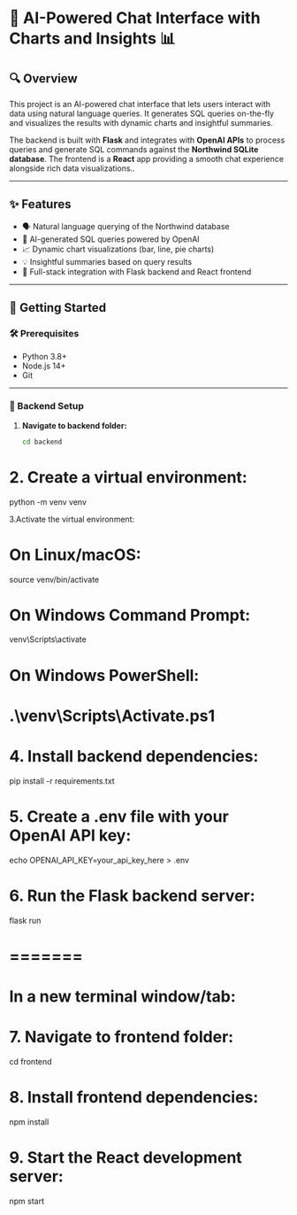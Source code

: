 # 🤖 AI-Powered Chat Interface with Charts and Insights 📊

## 🔍 Overview

This project is an AI-powered chat interface that lets users interact with data using natural language queries. It generates SQL queries on-the-fly and visualizes the results with dynamic charts and insightful summaries.

The backend is built with **Flask** and integrates with **OpenAI APIs** to process queries and generate SQL commands against the **Northwind SQLite database**. The frontend is a **React** app providing a smooth chat experience alongside rich data visualizations..

---

## ✨ Features

- 🗣️ Natural language querying of the Northwind database  
- 🤖 AI-generated SQL queries powered by OpenAI  
- 📈 Dynamic chart visualizations (bar, line, pie charts)  
- 💡 Insightful summaries based on query results  
- 🔄 Full-stack integration with Flask backend and React frontend  

---

## 🚀 Getting Started

### 🛠️ Prerequisites

- Python 3.8+  
- Node.js 14+  
- Git  

---

### 🐍 Backend Setup

1. **Navigate to backend folder:** 
   ```bash
   cd backend

# 2. **Create a virtual environment:**
python -m venv venv

 3.Activate the virtual environment:
 
# On Linux/macOS:
source venv/bin/activate
# On Windows Command Prompt:
venv\Scripts\activate
# On Windows PowerShell:
# .\venv\Scripts\Activate.ps1

# 4. Install backend dependencies:
pip install -r requirements.txt

# 5. Create a .env file with your OpenAI API key:
echo OPENAI_API_KEY=your_api_key_here > .env

# 6. Run the Flask backend server:
flask run

# =======

# In a new terminal window/tab:

# 7. Navigate to frontend folder:
cd frontend

# 8. Install frontend dependencies:
npm install

# 9. Start the React development server:
npm start
